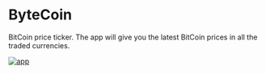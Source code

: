 # ByteCoin
BitCoin price ticker. The app will give you the latest BitCoin prices in all the traded currencies.


[![app](app "app")](https://user-images.githubusercontent.com/112546397/200270677-7c7eb08f-59a8-4207-a96d-53a5311865bc.png "app")
